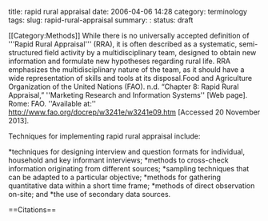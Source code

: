 title: rapid rural appraisal
date: 2006-04-06 14:28
category: terminology
tags: 
slug: rapid-rural-appraisal
summary: : 
status: draft

[[Category:Methods]]
While there is no universally accepted definition of '''Rapid Rural Appraisal''' (RRA), it is often described as a systematic, semi-structured field activity by a multidisciplinary team, designed to obtain new information and formulate new hypotheses regarding rural life. RRA emphasizes the multidisciplinary nature of the team, as it should have a wide representation of skills and tools at its disposal.<ref name="FAO">Food and Agriculture Organization of the United Nations (FAO). n.d. “Chapter 8: Rapid Rural Appraisal,” ''Marketing Research and Information Systems'' [Web page]. Rome: FAO. ''Available at:'' http://www.fao.org/docrep/w3241e/w3241e09.htm [Accessed 20 November 2013].</ref>

Techniques for implementing rapid rural appraisal include:

*techniques for designing interview and question formats for individual, household and key informant interviews;
*methods to cross-check information originating from different sources;
*sampling techniques that can be adapted to a particular objective;
*methods for gathering quantitative data within a short time frame;
*methods of direct observation on-site; and
*the use of secondary data sources.<ref name="FAO" /> 

==Citations==

<references />

